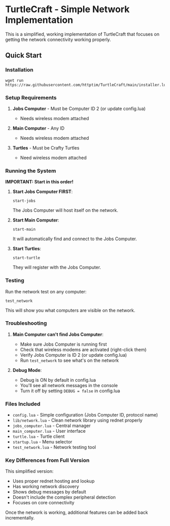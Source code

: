 # TurtleCraft - Simple Network Implementation

This is a simplified, working implementation of TurtleCraft that focuses on getting the network connectivity working properly.

## Quick Start

### Installation
```
wget run https://raw.githubusercontent.com/httptim/TurtleCraft/main/installer.lua
```

### Setup Requirements
1. **Jobs Computer** - Must be Computer ID 2 (or update config.lua)
   - Needs wireless modem attached
   
2. **Main Computer** - Any ID
   - Needs wireless modem attached
   
3. **Turtles** - Must be Crafty Turtles
   - Need wireless modem attached

### Running the System

**IMPORTANT: Start in this order!**

1. **Start Jobs Computer FIRST**:
   ```
   start-jobs
   ```
   The Jobs Computer will host itself on the network.

2. **Start Main Computer**:
   ```
   start-main
   ```
   It will automatically find and connect to the Jobs Computer.

3. **Start Turtles**:
   ```
   start-turtle
   ```
   They will register with the Jobs Computer.

### Testing

Run the network test on any computer:
```
test_network
```

This will show you what computers are visible on the network.

### Troubleshooting

1. **Main Computer can't find Jobs Computer**:
   - Make sure Jobs Computer is running first
   - Check that wireless modems are activated (right-click them)
   - Verify Jobs Computer is ID 2 (or update config.lua)
   - Run `test_network` to see what's on the network

2. **Debug Mode**:
   - Debug is ON by default in config.lua
   - You'll see all network messages in the console
   - Turn it off by setting `DEBUG = false` in config.lua

### Files Included

- `config.lua` - Simple configuration (Jobs Computer ID, protocol name)
- `lib/network.lua` - Clean network library using rednet properly
- `jobs_computer.lua` - Central manager
- `main_computer.lua` - User interface
- `turtle.lua` - Turtle client
- `startup.lua` - Menu selector
- `test_network.lua` - Network testing tool

### Key Differences from Full Version

This simplified version:
- Uses proper rednet hosting and lookup
- Has working network discovery
- Shows debug messages by default
- Doesn't include the complex peripheral detection
- Focuses on core connectivity

Once the network is working, additional features can be added back incrementally.